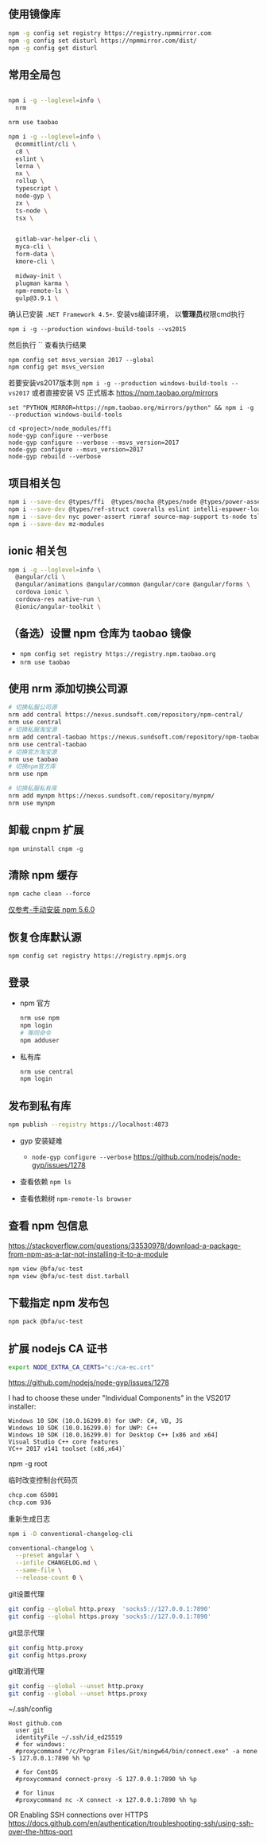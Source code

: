 

## 使用镜像库
```sh
npm -g config set registry https://registry.npmmirror.com
npm -g config set disturl https://npmmirror.com/dist/
npm -g config get disturl
```


## 常用全局包
```sh

npm i -g --loglevel=info \
  nrm

nrm use taobao

npm i -g --loglevel=info \
  @commitlint/cli \
  c8 \
  eslint \
  lerna \
  nx \
  rollup \
  typescript \
  node-gyp \
  zx \
  ts-node \
  tsx \


  gitlab-var-helper-cli \
  myca-cli \
  form-data \
  kmore-cli \

  midway-init \
  plugman karma \
  npm-remote-ls \
  gulp@3.9.1 \

```

确认已安装 `.NET Framework 4.5+`. 安装vs编译环境，
以**管理员**权限cmd执行
```
npm i -g --production windows-build-tools --vs2015
```
然后执行 ``
查看执行结果
```
npm config set msvs_version 2017 --global
npm config get msvs_version
```

若要安装vs2017版本则 `npm i -g --production windows-build-tools --vs2017`
或者直接安装 VS 正式版本
https://npm.taobao.org/mirrors
```
set "PYTHON_MIRROR=https://npm.taobao.org/mirrors/python" && npm i -g --production windows-build-tools
```

```
cd <project>/node_modules/ffi
node-gyp configure --verbose
node-gyp configure --verbose --msvs_version=2017
node-gyp configure --msvs_version=2017
node-gyp rebuild --verbose
```



## 项目相关包
```sh
npm i --save-dev @types/ffi  @types/mocha @types/node @types/power-assert @types/ref
npm i --save-dev @types/ref-struct coveralls eslint intelli-espower-loader istanbul mocha mocha-lcov-reporter
npm i --save-dev nyc power-assert rimraf source-map-support ts-node tslint
npm i --save-dev mz-modules
```

## ionic 相关包
```sh
npm i -g --loglevel=info \
  @angular/cli \
  @angular/animations @angular/common @angular/core @angular/forms \
  cordova ionic \
  cordova-res native-run \
  @ionic/angular-toolkit \
```


## （备选）设置 npm 仓库为 taobao 镜像
- `npm config set registry https://registry.npm.taobao.org`
- `nrm use taobao`


## 使用 nrm 添加切换公司源
```sh
# 切换私服公司源
nrm add central https://nexus.sundsoft.com/repository/npm-central/
nrm use central
# 切换私服淘宝源
nrm add central-taobao https://nexus.sundsoft.com/repository/npm-taobao/
nrm use central-taobao
# 切换官方淘宝源
nrm use taobao
# 切换npm官方库
nrm use npm

# 切换私服私有库
nrm add mynpm https://nexus.sundsoft.com/repository/mynpm/
nrm use mynpm
```

## 卸载 cnpm 扩展
`npm uninstall cnpm -g`

## 清除 npm 缓存
`npm cache clean --force`

[仅参考-手动安装 npm 5.6.0](https://github.com/coreybutler/nvm-windows/issues/300)

## 恢复仓库默认源
`npm config set registry https://registry.npmjs.org`

## 登录

- npm 官方
  ```sh
  nrm use npm
  npm login
  # 等同命令 
  npm adduser
  ```
- 私有库
  ```sh
  nrm use central
  npm login
  ```

## 发布到私有库
  ```sh
  npm publish --registry https://localhost:4873
  ```

- gyp 安装疑难
    - `node-gyp configure --verbose`  https://github.com/nodejs/node-gyp/issues/1278

- 查看依赖 `npm ls`

- 查看依赖树 `npm-remote-ls browser`


## 查看 npm 包信息
https://stackoverflow.com/questions/33530978/download-a-package-from-npm-as-a-tar-not-installing-it-to-a-module
```sh
npm view @bfa/uc-test
npm view @bfa/uc-test dist.tarball
```

## 下载指定 npm 发布包
```sh
npm pack @bfa/uc-test
```

## 扩展 nodejs CA 证书
```sh
export NODE_EXTRA_CA_CERTS="c:/ca-ec.crt"
```


https://github.com/nodejs/node-gyp/issues/1278
>>>
I had to choose these under "Individual Components" in the VS2017 installer:

    Windows 10 SDK (10.0.16299.0) for UWP: C#, VB, JS
    Windows 10 SDK (10.0.16299.0) for UWP: C++
    Windows 10 SDK (10.0.16299.0) for Desktop C++ [x86 and x64]
    Visual Studio C++ core features
    VC++ 2017 v141 toolset (x86,x64)`
>>>


npm -g root

临时改变控制台代码页
```sh
chcp.com 65001
chcp.com 936
```


重新生成日志
```sh
npm i -D conventional-changelog-cli

conventional-changelog \
  --preset angular \
  --infile CHANGELOG.md \
  --same-file \
  --release-count 0 \

```


git设置代理
```sh
git config --global http.proxy  'socks5://127.0.0.1:7890'
git config --global https.proxy 'socks5://127.0.0.1:7890'
```

git显示代理
```sh
git config http.proxy
git config https.proxy
```

git取消代理
```sh
git config --global --unset http.proxy
git config --global --unset https.proxy
```

~/.ssh/config
```
Host github.com
  user git
  identityFile ~/.ssh/id_ed25519
  # for windows:
  #proxycommand "/c/Program Files/Git/mingw64/bin/connect.exe" -a none -S 127.0.0.1:7890 %h %p

  # for CentOS
  #proxycommand connect-proxy -S 127.0.0.1:7890 %h %p

  # for linux
  #proxycommand nc -X connect -x 127.0.0.1:7890 %h %p
```


OR Enabling SSH connections over HTTPS
https://docs.github.com/en/authentication/troubleshooting-ssh/using-ssh-over-the-https-port
